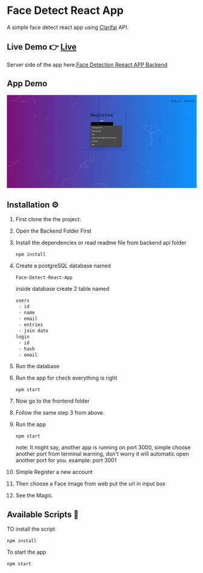 # Face Detect React App

A simple face detect react app using [Clarifai](https://www.clarifai.com/) API.

## Live Demo 👉 [Live](https://fdra.herokuapp.com/)

Server side of the app here.[Face Detection Reeact APP Backend](https://github.com/kmhmubin/Face-Detect-React-App-Backend)

## App Demo

![App Demo](https://github.com/kmhmubin/Face-Detection-React-App/blob/master/app%20demo.gif)

## Installation ⚙

1. First clone the the project.
2. Open the Backend Folder First
3. Install the dependencies or read readme file from backend api folder
   ```
   npm install
   ```
4. Create a postgreSQL database named
   ```
   Face-Detect-React-App
   ```
   inside database create 2 table named
   ```
   users
    - id
    - name
    - email
    - entries
    - join date
   login
    - id
    - hash
    - email
   ```
5. Run the database
6. Run the app for check everything is right
   ```
   npm start
   ```
7. Now go to the frontend folder
8. Follow the same step 3 from above.
9. Run the app

   ```
   npm start
   ```

   note: It might say, another app is running on port 3000, simple choose another port from terminal warning, don't worry it will automatic open another port for you. example: port 3001

10. Simple Register a new account
11. Then choose a Face image from web put the url in input box
12. See the Magic.

## Available Scripts 📑

TO install the script

```
npm install
```

To start the app

```
npm start

```
